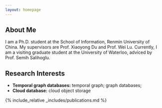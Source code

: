 ```yaml
---
layout: homepage
---
```


## About Me

I am a Ph.D. student at the School of Information, Renmin University of China. My supervisors are Prof. Xiaoyong Du and Prof. Wei Lu. Currently, I am a visiting graduate student at the University of Waterloo, adviced by Prof. Semih Salihoglu.

## Research Interests

- **Temporal graph databases:** temporal graph; graph databases; 
- **Cloud database:** cloud object storage

<!-- ## Publications

- **[Feb. 2020]** Our paper about incremental learning is accepted to CVPR 2020.
- A General Re-Ranking Method Based On Metric Learning For Person Re-Identification.
Tongkun Xu, Xin Zhao, Jiamin Hou, Jiyong Zhang, Xinhong Hao, Jian Yin
IEEE International Conference on Multimedia and Expo (ICME), 2020, CCF-B
- Efficient Anomaly Detection in Property Graphs.
Jiamin Hou, Yuhong Lei, Zhe Peng, Wei Lu, Feng Zhang, Xiaoyong Du,
Database Systems for Advanced Applications(DASFAA), 2023, CCF-B -->

{% include_relative _includes/publications.md %}

<!-- {% include_relative _includes/services.md %} -->
